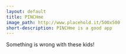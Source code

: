 ```yaml
---
layout: default
title: PINCHme
image_path: http://www.placehold.it/500x500
short-description: PINCHme is a good app
---
```


Something is wrong with these kids!

